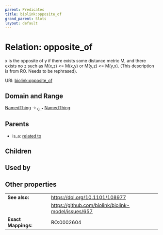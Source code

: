 ```yaml
---
parent: Predicates
title: biolink:opposite_of
grand_parent: Slots
layout: default
---
```


# Relation: opposite_of


x is the opposite of y if there exists some distance metric M, and there exists no z such as M(x,z) <= M(x,y) or M(y,z) <= M(y,x). (This description is from RO. Needs to be rephrased).

URI: [biolink:opposite_of](https://w3id.org/biolink/vocab/opposite_of)

## Domain and Range

[NamedThing](NamedThing.md) ->  <sub>0..*</sub> [NamedThing](NamedThing.md)

## Parents

 *  is_a: [related to](related_to.md)

## Children


## Used by


## Other properties

|  |  |  |
| --- | --- | --- |
| **See also:** | | https://doi.org/10.1101/108977 |
|  | | https://github.com/biolink/biolink-model/issues/657 |
| **Exact Mappings:** | | RO:0002604 |

